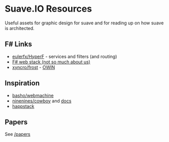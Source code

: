 # Suave.IO Resources

Useful assets for graphic design for suave and for reading up on how suave is
architected.

## F# Links

 - [eulerfx/HyperF](https://github.com/eulerfx/HyperF) - services and filters (and routing)
 - [F# web stack (not so much about us)](https://groups.google.com/forum/#!forum/web-stack-fs)
 - [xyncro/frost](https://github.com/xyncro/frost) - [OWIN](http://owin.org/)

## Inspiration

 - [basho/webmachine](https://github.com/basho/webmachine/wiki)
 - [ninenines/cowboy](https://github.com/ninenines/cowboy)
   and [docs](http://ninenines.eu/docs/en/cowboy/1.0/guide/rest_handlers/)
 - [happstack](http://happstack.com/docs/crashcourse/index.html)

## Papers

See [/papers](https://github.com/SuaveIO/resources/tree/master/papers)
